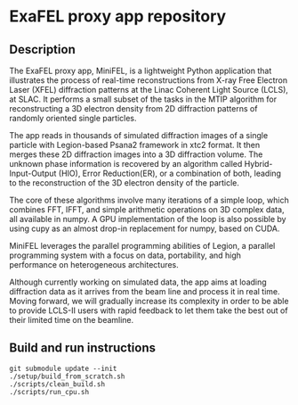 # ExaFEL proxy app repository

## Description
The ExaFEL proxy app, MiniFEL, is a lightweight Python application that illustrates the process of real-time reconstructions from X-ray Free Electron Laser (XFEL) diffraction patterns at the Linac Coherent Light Source (LCLS), at SLAC.
It performs a small subset of the tasks in the MTIP algorithm for reconstructing a 3D electron density from 2D diffraction patterns of randomly oriented single particles. 

The app reads in thousands of simulated diffraction images of a single particle with Legion-based Psana2 framework in xtc2 format. 
It then merges these 2D diffraction images into a 3D diffraction volume.
The unknown phase information is recovered by an algorithm called Hybrid-Input-Output (HIO), Error Reduction(ER), or a combination of both, leading to the reconstruction of the 3D electron density of the particle.

The core of these algorithms involve many iterations of a simple loop, which combines FFT, IFFT, and simple arithmetic operations on 3D complex data, all available in numpy.
A GPU implementation of the loop is also possible by using cupy as an almost drop-in replacement for numpy, based on CUDA.

MiniFEL leverages the parallel programming abilities of Legion, a parallel programming system with a focus on data, portability, and high performance on heterogeneous architectures.

Although currently working on simulated data, the app aims at loading diffraction data as it arrives from the beam line and process it in real time.
Moving forward, we will gradually increase its complexity in order to be able to provide LCLS-II users with rapid feedback to let them take the best out of their limited time on the beamline.

## Build and run instructions
```
git submodule update --init
./setup/build_from_scratch.sh
./scripts/clean_build.sh
./scripts/run_cpu.sh
```
